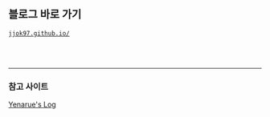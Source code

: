 ## **블로그 바로 가기**

[`jjok97.github.io/`](https://jjok97.github.io/)

<br>

<br>
<hr>

### 참고 사이트

[Yenarue's Log](https://yenarue.github.io/tip/2020/04/30/Search-SEO/#%EB%84%A4%EC%9D%B4%EB%B2%84-naver)
